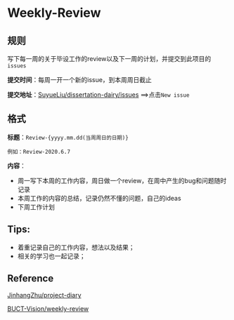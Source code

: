 # Weekly-Review

## 规则
写下每一周的关于毕设工作的review以及下一周的计划，并提交到此项目的`issues`

**提交时间**：每周一开一个新的issue，到本周周日截止

**提交地址**：[SuyueLiu/dissertation-dairy/issues](https://github.com/SuyueLiu/dissertation-diary/issues) ==>点击`New issue`
  
## 格式

**标题**：`Review-{yyyy.mm.dd(当周周日的日期)}`
  
  `例如：Review-2020.6.7`
  
**内容**：
* 周一写下本周的工作内容，周日做一个review，在周中产生的bug和问题随时记录
* 本周工作的内容的总结，记录仍然不懂的问题，自己的ideas
* 下周工作计划

## Tips:
* 着重记录自己的工作内容，想法以及结果；
* 相关的学习也一起记录；

## Reference
[JinhangZhu/project-diary](https://github.com/JinhangZhu/project-diary)

[BUCT-Vision/weekly-review](https://github.com/BUCT-Vision/weekly-review)
